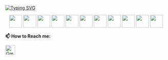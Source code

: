 

    
[![Typing SVG](https://readme-typing-svg.herokuapp.com?color=%2336BCF7&center=true&vCenter=true&width=600&lines=Hi+there+👋,+I+am+Shelly+Pandey;+Welcome+to+My+Profile!;Full+stack+developer;Always+learning+new+things+;Coding+enthusiast)](https://git.io/typing-svg)




<p align="center">
  <img src="https://img.shields.io/badge/JavaScript-323330?style=for-the-badge&logo=javascript&logoColor=F7DF1E" height=40>
  <img src="https://img.shields.io/badge/Node.js-43853D?style=for-the-badge&logo=node.js&logoColor=white" height=40>
  <img src="https://img.shields.io/badge/React-20232A?style=for-the-badge&logo=react&logoColor=61DAFB" height=40>
  <img src="https://img.shields.io/badge/HTML5-E34F26?style=for-the-badge&logo=html5&logoColor=white" height=40>
  <img src="https://img.shields.io/badge/CSS3-1572B6?style=for-the-badge&logo=css3&logoColor=white" height=40>
  <img src="https://img.shields.io/badge/MongoDB_&_Mongoose-4EA94B?style=for-the-badge&logo=mongodb&logoColor=white" height=40>
  <img src="https://img.shields.io/badge/Express.js-404D59?style=for-the-badge&logo=express" height=40>
  <img src="https://img.shields.io/badge/Bootstrap-563D7C?style=for-the-badge&logo=bootstrap&logoColor=white" height=40>
  <img src="https://img.shields.io/badge/TypeScript-007ACC?style=for-the-badge&logo=typescript&logoColor=white" height=40>
  <img src="https://img.shields.io/badge/Redux-593D88?style=for-the-badge&logo=redux&logoColor=white" height=40>
  <img src="https://img.shields.io/badge/SASS-4EA94B?style=for-the-badge&logo=sass&logoColor=white" height=40>




**📫 How to Reach me:**
<p align="left">
<a href="mailto:shellypandey88@gmail.com" target="blank"><img align="center" src="https://raw.githubusercontent.com/BEPb/BEPb/master/assets/gmail.svg" alt="Gmail" height="30" width="30" /></a>

</p>




  